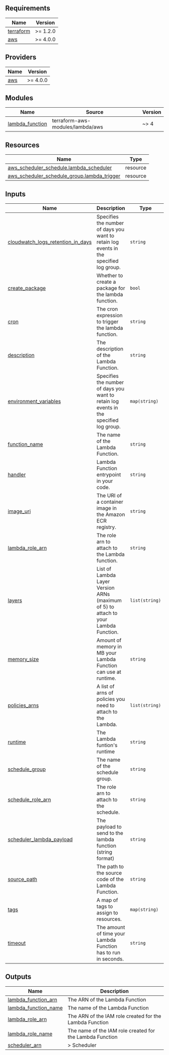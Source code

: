 <!-- BEGIN_TF_DOCS -->
## Requirements

| Name | Version |
|------|---------|
| <a name="requirement_terraform"></a> [terraform](#requirement\_terraform) | >= 1.2.0 |
| <a name="requirement_aws"></a> [aws](#requirement\_aws) | >= 4.0.0 |

## Providers

| Name | Version |
|------|---------|
| <a name="provider_aws"></a> [aws](#provider\_aws) | >= 4.0.0 |

## Modules

| Name | Source | Version |
|------|--------|---------|
| <a name="module_lambda_function"></a> [lambda\_function](#module\_lambda\_function) | terraform-aws-modules/lambda/aws | ~> 4 |

## Resources

| Name | Type |
|------|------|
| [aws_scheduler_schedule.lambda_scheduler](https://registry.terraform.io/providers/hashicorp/aws/latest/docs/resources/scheduler_schedule) | resource |
| [aws_scheduler_schedule_group.lambda_trigger](https://registry.terraform.io/providers/hashicorp/aws/latest/docs/resources/scheduler_schedule_group) | resource |

## Inputs

| Name | Description | Type | Default | Required |
|------|-------------|------|---------|:--------:|
| <a name="input_cloudwatch_logs_retention_in_days"></a> [cloudwatch\_logs\_retention\_in\_days](#input\_cloudwatch\_logs\_retention\_in\_days) | Specifies the number of days you want to retain log events in the specified log group. | `string` | `14` | no |
| <a name="input_create_package"></a> [create\_package](#input\_create\_package) | Whether to create a package for the lambda function. | `bool` | `true` | no |
| <a name="input_cron"></a> [cron](#input\_cron) | The cron expression to trigger the lambda function. | `string` | `null` | no |
| <a name="input_description"></a> [description](#input\_description) | The description of the Lambda Function. | `string` | n/a | yes |
| <a name="input_environment_variables"></a> [environment\_variables](#input\_environment\_variables) | Specifies the number of days you want to retain log events in the specified log group. | `map(string)` | `{}` | no |
| <a name="input_function_name"></a> [function\_name](#input\_function\_name) | The name of the Lambda Function. | `string` | n/a | yes |
| <a name="input_handler"></a> [handler](#input\_handler) | Lambda Function entrypoint in your code. | `string` | `"main.main"` | no |
| <a name="input_image_uri"></a> [image\_uri](#input\_image\_uri) | The URI of a container image in the Amazon ECR registry. | `string` | `null` | no |
| <a name="input_lambda_role_arn"></a> [lambda\_role\_arn](#input\_lambda\_role\_arn) | The role arn to attach to the Lambda function. | `string` | `null` | no |
| <a name="input_layers"></a> [layers](#input\_layers) | List of Lambda Layer Version ARNs (maximum of 5) to attach to your Lambda Function. | `list(string)` | `null` | no |
| <a name="input_memory_size"></a> [memory\_size](#input\_memory\_size) | Amount of memory in MB your Lambda Function can use at runtime. | `string` | `128` | no |
| <a name="input_policies_arns"></a> [policies\_arns](#input\_policies\_arns) | A list of arns of policies you need to attach to the Lambda. | `list(string)` | `[]` | no |
| <a name="input_runtime"></a> [runtime](#input\_runtime) | The Lambda funtion's runtime | `string` | `"python3.11"` | no |
| <a name="input_schedule_group"></a> [schedule\_group](#input\_schedule\_group) | The name of the schedule group. | `string` | `null` | no |
| <a name="input_schedule_role_arn"></a> [schedule\_role\_arn](#input\_schedule\_role\_arn) | The role arn to attach to the schedule. | `string` | `null` | no |
| <a name="input_scheduler_lambda_payload"></a> [scheduler\_lambda\_payload](#input\_scheduler\_lambda\_payload) | The payload to send to the lambda function (string format) | `string` | `null` | no |
| <a name="input_source_path"></a> [source\_path](#input\_source\_path) | The path to the source code of the Lambda Function. | `string` | `"./function/"` | no |
| <a name="input_tags"></a> [tags](#input\_tags) | A map of tags to assign to resources. | `map(string)` | `{}` | no |
| <a name="input_timeout"></a> [timeout](#input\_timeout) | The amount of time your Lambda Function has to run in seconds. | `string` | `"600"` | no |

## Outputs

| Name | Description |
|------|-------------|
| <a name="output_lambda_function_arn"></a> [lambda\_function\_arn](#output\_lambda\_function\_arn) | The ARN of the Lambda Function |
| <a name="output_lambda_function_name"></a> [lambda\_function\_name](#output\_lambda\_function\_name) | The name of the Lambda Function |
| <a name="output_lambda_role_arn"></a> [lambda\_role\_arn](#output\_lambda\_role\_arn) | The ARN of the IAM role created for the Lambda Function |
| <a name="output_lambda_role_name"></a> [lambda\_role\_name](#output\_lambda\_role\_name) | The name of the IAM role created for the Lambda Function |
| <a name="output_scheduler_arn"></a> [scheduler\_arn](#output\_scheduler\_arn) | > Scheduler |
<!-- END_TF_DOCS -->